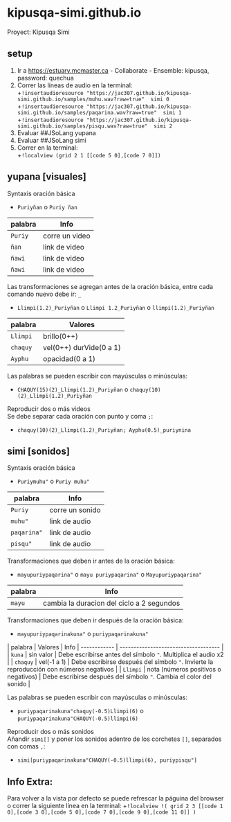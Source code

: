 # kipusqa-simi.github.io
Proyect: Kipusqa Simi

## setup

1. Ir a https://estuary.mcmaster.ca - Collaborate - Ensemble: kipusqa, password: quechua
2. Correr las líneas de audio en la terminal:  
+`!insertaudioresource "https://jac307.github.io/kipusqa-simi.github.io/samples/muhu.wav?raw=true"  simi 0`
+`!insertaudioresource "https://jac307.github.io/kipusqa-simi.github.io/samples/paqarina.wav?raw=true"  simi 1`
+`!insertaudioresource "https://jac307.github.io/kipusqa-simi.github.io/samples/pisqu.wav?raw=true"  simi 2` 
3. Evaluar ##JSoLang yupana  
4. Evaluar ##JSoLang simi  
5. Correr en la terminal:  
+`!localview (grid 2 1 [[code 5 0],[code 7 0]])`


## yupana [visuales]

Syntaxis oración básica  
+ `Puriyñan` o `Puriy ñan`

| palabra    | Info                |
| ---------- | ------------------- |
| `Puriy`    | corre un video      |
| `ñan`      | link de video       |
| `ñawi`     | link de video       |
| `ñawi`     | link de video       |

Las transformaciones se agregan antes de la oración básica, entre cada comando nuevo debe ir:  `_`  
+ `Llimpi(1.2)_Puriyñan` o `Llimpi 1.2_Puriyñan` o `llimpi(1.2)_Puriyñan`  

| palabra      | Valores                 |
| ------------ | ----------------------- |
| `Llimpi`     | brillo(0++)             |
| `chaquy`     | vel(0++) durVide(0 a 1) |
| `Ayphu`      | opacidad(0 a 1)         |

Las palabras se pueden escribir con mayúsculas o minúsculas:  

+ `CHAQUY(15)(2)_Llimpi(1.2)_Puriyñan` o `chaquy(10)(2)_Llimpi(1.2)_Puriyñan`  

Reproducir dos o más videos  
Se debe separar cada oración con punto y coma `;`:  

+ `chaquy(10)(2)_Llimpi(1.2)_Puriyñan; Ayphu(0.5)_puriynina`


## simi [sonidos]

Syntaxis oración básica  
+ `Puriymuhu"` o `Puriy muhu"`

| palabra     | Info                |
| ----------- | ------------------- |
| `Puriy`     | corre un sonido     |
| `muhu"`     | link de audio       |
| `paqarina"` | link de audio       |
| `pisqu"`    | link de audio       |

Transformaciones que deben ir antes de la oración básica:  
+ `mayupuriypaqarina"` o `mayu puriypaqarina"` o `Mayupuriypaqarina"`  

| palabra      | Info                                       |
| ------------ | ------------------------------------------ |
| `mayu`       | cambia la duracion del ciclo a 2 segundos  |

Transformaciones que deben ir después de la oración básica:  
+ `mayupuriypaqarinakuna"` o `puriypaqarinakuna"`

| palabra      | Valores                              | Info
| ------------ | ------------------------------------ |
| `kuna`       | sin valor                            | Debe escribirse antes del símbolo `"`. Multiplica el audio x2                           |
| `chaquy`     | vel(-1 a 1)                          | Debe escribirse después del símbolo `"`. Invierte la reproducción con números negativos |
| `Llimpi`     | nota (números positivos o negativos) | Debe escribirse después del símbolo `"`. Cambia el color del sonido                     |

Las palabras se pueden escribir con mayúsculas o minúsculas:  

+ `puriypaqarinakuna"chaquy(-0.5)Llimpi(6)` o `puriypaqarinakuna"CHAQUY(-0.5)llimpi(6)`  

Reproducir dos o más sonidos  
Añandir `simi[]` y poner los sonidos adentro de los corchetes `[]`, separados con comas `,`:  

+ `simi[puriypaqarinakuna"CHAQUY(-0.5)llimpi(6), puriypisqu"]`


## Info Extra:
Para volver a la vista por defecto se puede refrescar la páguina del browser o correr la siguiente línea en la terminal:
+`!localview !( grid 2 3 [[code 1 0],[code 3 0],[code 5 0],[code 7 0],[code 9 0],[code 11 0]] )`

